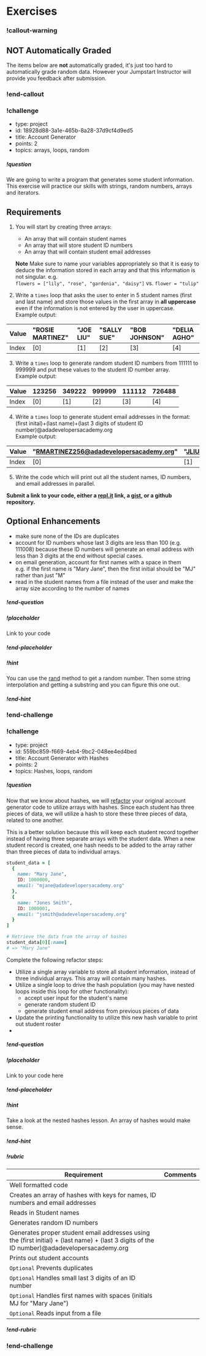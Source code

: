 # Exercises


<!-- available callout types: info, success, warning, danger, secondary  -->
### !callout-warning

## NOT Automatically Graded

The items below are **not** automatically graded, it's just too hard to automatically grade random data.  However your Jumpstart Instructor will provide you feedback after submission.

### !end-callout

<!-- >>>>>>>>>>>>>>>>>>>>>> BEGIN CHALLENGE >>>>>>>>>>>>>>>>>>>>>> -->
<!-- Replace everything in square brackets [] and remove brackets  -->

### !challenge

* type: project
* id: 18928d88-3a1e-465b-8a28-37d9cf4d9ed5
* title: Account Generator
* points: 2
* topics: arrays, loops, random

##### !question

We are going to write a program that generates some student information. This exercise will practice our skills with strings, random numbers, arrays and iterators.

## Requirements

1. You will start by creating three arrays:
    - An array that will contain student names
    - An array that will store student ID numbers
    - An array that will contain student email addresses

    **Note** Make sure to name your variables appropriately so that it is easy to deduce the information stored in each array and that this information is not singular. e.g.  
    `flowers = ["lily", "rose", "gardenia", "daisy"]` vs. `flower = "tulip"`

2. Write a `times` loop that asks the user to enter in 5 student names (first and last name) and store those values in the first array in **all uppercase** even if the information is not entered by the user in uppercase.  
Example output:

| Value | "ROSIE MARTINEZ" | "JOE LIU" | "SALLY SUE" | "BOB JOHNSON" | "DELIA AGHO" |
| :---- | :--------------- | :-------- | :---------- | :------------ | :----------- |
| Index | [0]              | [1]       | [2]         | [3]           | [4]          |


3. Write a `times` loop to generate random student ID numbers from 111111 to 999999 and put these values to the student ID number array.  
Example output:

| Value | 123256 | 349222 | 999999 | 111112 | 726488 |
| :---- | :----- | :----- | :----- | :----- | :----- |
| Index | [0]    | [1]    | [2]    | [3]    | [4]    |

4. Write a `times` loop to generate student email addresses in the format:
  (first inital)+(last name)+(last 3 digits of student ID number)@adadevelopersacademy.org  
  Example output:

| Value | "RMARTINEZ256@adadevelopersacademy.org" | "JLIU222@adadevelopersacademy.org" | "SSUE999@adadevelopersacademy.org" | "BJOHNSON112@adadevelopersacademy.org" | "DAGHO488@adadevelopersacademy.org" |
| :---- | :-------------------------------------- | :--------------------------------- | :--------------------------------- | :------------------------------------- | :---------------------------------- |
| Index | [0]                                     | [1]                                | [2]                                | [3]                                    | [4]                                 |

5. Write the code which will print out all the student names, ID numbers, and email addresses in parallel.

**Submit a link to your code, either a [repl.it](https://repl.it) link, a [gist](https://gist.github.com), or a github repository.**

## Optional Enhancements

- make sure none of the IDs are duplicates
- account for ID numbers whose last 3 digits are less than 100 (e.g. 111008) because these ID numbers will generate an email address with less than 3 digits at the end without special cases.
- on email generation, account for first names with a space in them  
  e.g. if the first name is "Mary Jane", then the first initial should be "MJ" rather than just "M"
- read in the student names from a file instead of the user and make the array size according to the number of names

##### !end-question

##### !placeholder

Link to your code

##### !end-placeholder

<!-- other optional sections -->
##### !hint

You can use the [rand](https://www.rubyguides.com/2015/03/ruby-random/) method to get a random number.  Then some string interpolation and getting a substring and you can figure this one out.

##### !end-hint
<!-- !explanation - !end-explanation (markdown, students can see after answering correctly) -->

### !end-challenge

<!-- ======================= END CHALLENGE ======================= -->

<!-- >>>>>>>>>>>>>>>>>>>>>> BEGIN CHALLENGE >>>>>>>>>>>>>>>>>>>>>> -->
<!-- Replace everything in square brackets [] and remove brackets  -->

### !challenge

* type: project
* id: 559bc859-f669-4eb4-9bc2-048ee4ed4bed
* title: Account Generator with Hashes
* points: 2
* topics: Hashes, loops, random

##### !question

Now that we know about hashes, we will [refactor](https://en.wikipedia.org/wiki/Code_refactoring) your original account generator code to utilize arrays with hashes. Since each student has three pieces of data, we will utilize a hash to store these three pieces of data, related to one another.

This is a better solution because this will keep each student record together instead of having three separate arrays with the student data. When a new student record is created, one hash needs to be added to the array rather than three pieces of data to individual arrays.

```ruby
student_data = [
  {
    name: "Mary Jane",
    ID: 1000000,
    email: "mjane@adadevelopersacademy.org"
  },
  {
    name: "Jones Smith",
    ID: 1000001,
    email: "jsmith@adadevelopersacademy.org"
  }
]

# Retrieve the data from the array of hashes
student_data[0][:name]
# => "Mary Jane"
```

Complete the following refactor steps:
- Utilize a single array variable to store all student information, instead of three individual arrays. This array will contain many hashes.
- Utilize a single loop to drive the hash population (you may have nested loops inside this loop for other functionality):
  - accept user input for the student's name
  - generate random student ID
  - generate student email address from previous pieces of data
- Update the printing functionality to utilize this new hash variable to print out student roster
- 
##### !end-question

##### !placeholder

Link to your code here

##### !end-placeholder

<!-- other optional sections -->
##### !hint

Take a look at the nested hashes lesson.  An array of hashes would make sense.

##### !end-hint
##### !rubric

| Requirement                                                                                                                                  | Comments |
| -------------------------------------------------------------------------------------------------------------------------------------------- | -------- |
| Well formatted code                                                                                                                          |
| Creates an array of hashes with keys for names, ID numbers and email addresses                                                               |
| Reads in Student names                                                                                                                       |
| Generates random ID numbers                                                                                                                  |
| Generates proper student email addresses using the (first initial) + (last name) + (last 3 digits of the ID number)@adadevelopersacademy.org |
| Prints out student accounts                                                                                                                  |
| `Optional` Prevents duplicates                                                                                                               |
| `Optional` Handles small last 3 digits of an ID number                                                                                       |
| `Optional` Handles first names with spaces (initials MJ for "Mary Jane")                                                                     |
| `Optional` Reads input from a file                                                                                                           |

##### !end-rubric
<!-- !explanation - !end-explanation (markdown, students can see after answering correctly) -->

### !end-challenge

<!-- ======================= END CHALLENGE ======================= -->